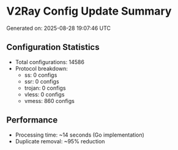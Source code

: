 # V2Ray Config Update Summary
Generated on: 2025-08-28 19:07:46 UTC

## Configuration Statistics
- Total configurations: 14586
- Protocol breakdown:
  - ss: 0 configs
  - ssr: 0 configs
  - trojan: 0 configs
  - vless: 0 configs
  - vmess: 860 configs

## Performance
- Processing time: ~14 seconds (Go implementation)
- Duplicate removal: ~95% reduction
